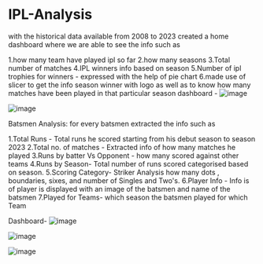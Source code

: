 # IPL-Analysis
with the historical data available from 2008 to 2023 created a home dashboard where we are able to see the info such as 


1.how many team have played ipl so far 
2.how many seasons
3.Total number of matches
4.IPL winners info based on season
5.Number of ipl trophies for winners - expressed with the help of pie chart
6.made use of slicer to get the info season winner with logo as well as to know how many matches have been played in that particular season 
dashboard - ![image](https://github.com/mamidimanoj/IPL-Analysis/assets/170451397/6c5bbf84-fe3c-45d6-a014-2d05977f7d69)

![image](https://github.com/mamidimanoj/IPL-Analysis/assets/170451397/d9534c6e-9fcc-4b7e-8fd4-30ea322ef65d)


Batsmen Analysis:
for every batsmen extracted the info such as

1.Total Runs - Total runs he scored starting from his debut season to season 2023
2.Total no. of matches - Extracted info of how many matches he played
3.Runs by batter Vs Opponent - how many scored against other teams
4.Runs by Season- Total number of runs scored categorised based on season.
5.Scoring Category- Striker Analysis how many  dots , boundaries, sixes, and number of Singles and Two's.
6.Player Info - Info is of player is displayed with an image of the batsmen and name of the batsmen
7.Played for Teams- which season the batsmen played for which Team

Dashboard- ![image](https://github.com/mamidimanoj/IPL-Analysis/assets/170451397/774dc9db-c38d-47ef-8402-e9c25c3b3689)

![image](https://github.com/mamidimanoj/IPL-Analysis/assets/170451397/27a56486-2da3-4495-bf9f-0675bcfd5531)

![image](https://github.com/mamidimanoj/IPL-Analysis/assets/170451397/5e93507d-6939-4297-bce9-b1407fe038d1)




